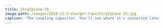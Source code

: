 ```yaml
---
title: ChrgTpCase-25
image-path: /images/2018-11-3-charger-tape/ChrgTpCase-25.jpg
caption: "The coupling capacitor. You'll see where it's connected later."
---
```

